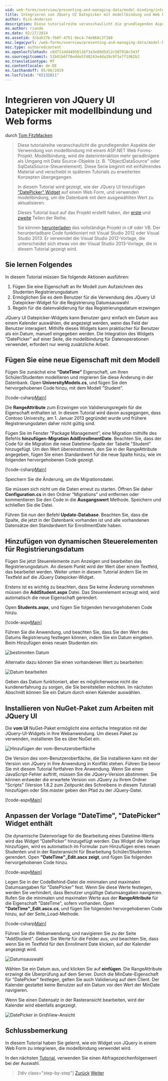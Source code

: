 ```yaml
---
uid: web-forms/overview/presenting-and-managing-data/model-binding/integrating-jquery-ui
title: Integrieren von JQuery UI Datepicker mit modellbindung und Web Forms | Microsoft-Dokumentation
author: Rick-Anderson
description: Diese tutorialreihe veranschaulicht die grundlegenden Aspekte der Verwendung von modellbindung mit einem ASP.NET Web Forms-Projekt. Modellbindung macht die dateninteraktion Weitere gerade-...
ms.author: riande
ms.date: 02/27/2014
ms.assetid: 3cbab37b-fb0f-4751-9ec4-74e068c3f380
msc.legacyurl: /web-forms/overview/presenting-and-managing-data/model-binding/integrating-jquery-ui
msc.type: authoredcontent
ms.openlocfilehash: c8d711dd44950116f3a3e09d5d12c507918c543f
ms.sourcegitcommit: 51b01b6ff8edde57d8243e4da28c9f1e7f1962b2
ms.translationtype: MT
ms.contentlocale: de-DE
ms.lasthandoff: 05/06/2019
ms.locfileid: "65132011"
---
```

# <a name="integrating-jquery-ui-datepicker-with-model-binding-and-web-forms"></a>Integrieren von JQuery UI Datepicker mit modellbindung und Web forms

durch [Tom FitzMacken](https://github.com/tfitzmac)

> Diese tutorialreihe veranschaulicht die grundlegenden Aspekte der Verwendung von modellbindung mit einem ASP.NET Web Forms-Projekt. Modellbindung, wird die dateninteraktion mehr geradlinigere als Umgang mit Data Source-Objekte (z. B. "ObjectDataSource" oder SqlDataSource-Steuerelement). Diese Serie beginnt mit einführendes Material und verschiebt in späteren Tutorials zu erweiterten Konzepten übergegangen.
> 
> In diesem Tutorial wird gezeigt, wie der JQuery UI hinzufügen ["DatePicker" Widget](http://jqueryui.com/datepicker/) auf einem Web Form, und verwenden modellbindung, um die Datenbank mit dem ausgewählten Wert zu aktualisieren.
> 
> Dieses Tutorial baut auf das Projekt erstellt haben, der [erste](retrieving-data.md) und [zweite](updating-deleting-and-creating-data.md) Teilen der Reihe.
> 
> Sie können [herunterladen](https://go.microsoft.com/fwlink/?LinkId=286116) das vollständige Projekt in c# oder VB. Der herunterladbare Code funktioniert mit Visual Studio 2012 oder Visual Studio 2013. Er verwendet die Visual Studio 2012-Vorlage, die unterscheidet sich etwas von der Visual Studio 2013-Vorlage, die in diesem Tutorial gezeigt wird.

## <a name="what-youll-build"></a>Sie lernen Folgendes

In diesem Tutorial müssen Sie folgende Aktionen ausführen:

1. Fügen Sie eine Eigenschaft an Ihr Modell zum Aufzeichnen des Studenten Registrierungsdatum
2. Ermöglichen Sie es dem Benutzer für die Verwendung des JQuery UI Datepicker-Widget für die Registrierung Datumsauswahl
3. Regeln für die datenvalidierung für das Registrierungsdatum erzwingen

JQuery UI Datepicker-Widgets kann Benutzer ganz einfach ein Datum aus einem Kalender auswählen, die angezeigt werden, wenn das Feld der Benutzer interagiert. Mithilfe dieses Widgets kann praktischer für Benutzer als ein Datum, manuell eingegeben werden. Die Integration des Widgets "DatePicker" auf einer Seite, die modellbindung für Datenoperationen verwendet, erfordert nur wenig zusätzliche Arbeit.

## <a name="add-a-new-property-to-the-model"></a>Fügen Sie eine neue Eigenschaft mit dem Modell

Fügen Sie zunächst eine **"DateTime"** Eigenschaft, um Ihren Schüler/Studenten modellieren und migrieren Sie diese Änderung in der Datenbank. Open **UniversityModels.cs**, und fügen Sie den hervorgehobenen Code hinzu, mit dem Modell "Student".

[!code-csharp[Main](integrating-jquery-ui/samples/sample1.cs?highlight=16-18)]

Die **RangeAttribute** zum Erzwingen von Validierungsregeln für die Eigenschaft enthalten ist. In diesem Tutorial wird davon ausgegangen, dass Contoso University, am 1. Januar 2013 gegründet wurde und frühere Registrierungsdaten daher nicht gültig sind.

Fügen Sie im Fenster "Package Management", eine Migration mithilfe des Befehls **hinzufügen-Migration AddEnrollmentDate**. Beachten Sie, dass der Code für die Migration die neue Datetime-Spalte der Tabelle "Student" hinzugefügt. Um den Wert übereinstimmen, den Sie in der RangeAttribute angegeben, fügen Sie einen Standardwert für die neue Spalte hinzu, wie im folgenden hervorgehobenen Code gezeigt.

[!code-csharp[Main](integrating-jquery-ui/samples/sample2.cs?highlight=11)]

Speichern Sie die Änderung, um die Migrationsdatei.

Sie müssen sich nicht um die Daten erneut zu starten. Öffnen Sie daher **Configuration.cs** in den Ordner "Migrations" und entfernen oder kommentieren Sie den Code in die **Ausgangswert** Methode. Speichern und schließen Sie die Datei.

Führen Sie nun den Befehl **Update-Database**. Beachten Sie, dass die Spalte, die jetzt in der Datenbank vorhanden ist und alle vorhandenen Datensätze den Standardwert für EnrollmentDate haben.

## <a name="add-dynamic-controls-for-enrollment-date"></a>Hinzufügen von dynamischen Steuerelementen für Registrierungsdatum

Fügen Sie jetzt Steuerelemente zum Anzeigen und bearbeiten das Registrierungsdatum. An diesem Punkt wird der Wert über einem Textfeld, das bearbeitet werden. Weiter unten in diesem Tutorial ändern Sie im Textfeld auf die JQuery Datepicker-Widget.

Erstens ist es wichtig zu beachten, dass Sie keine Änderung vornehmen müssen die **AddStudent.aspx** Datei. Das Steuerelement erzeugt wird, wird automatisch die neue Eigenschaft gerendert.

Open **Students.aspx**, und fügen Sie folgenden hervorgehobenen Code hinzu.

[!code-aspx[Main](integrating-jquery-ui/samples/sample3.aspx?highlight=13)]

Führen Sie die Anwendung, und beachten Sie, dass Sie den Wert des Datums Registrierung festlegen können, indem Sie ein Datum eingeben. Beim Hinzufügen eines neuen Studenten ein:

![bestimmten Datum](integrating-jquery-ui/_static/image1.png)

Alternativ dazu können Sie einen vorhandenen Wert zu bearbeiten:

![Datum bearbeiten](integrating-jquery-ui/_static/image2.png)

Geben das Datum funktioniert, aber es möglicherweise nicht die kundenerfahrung zu sorgen, die Sie bereitstellen möchten. Im nächsten Abschnitt können Sie ein Datum durch einen Kalender auswählen.

## <a name="install-nuget-package-to-work-with-jquery-ui"></a>Installieren von NuGet-Paket zum Arbeiten mit JQuery UI

Die **vom UI** NuGet-Paket ermöglicht eine einfache Integration mit der JQuery-UI-Widgets in Ihre Webanwendung. Um dieses Paket zu verwenden, installieren Sie es über NuGet ein.

![Hinzufügen der vom-Benutzeroberfläche](integrating-jquery-ui/_static/image3.png)

Die Version des vom-Benutzeroberfläche, die Sie installieren kann mit der Version von JQuery in Ihre Anwendung in Konflikt stehen. Führen Sie bevor Sie mit diesem Tutorial fortfahren Ihre Anwendung. Wenn Sie einen JavaScript-Fehler auftritt, müssen Sie die JQuery-Version abstimmen. Sie können entweder die erwartete Version von JQuery zu Ihrem Ordner "Scripts" (Version 1.8.2 zum Zeitpunkt des Schreibens in diesem Tutorial) hinzufügen oder Site.master geben den Pfad zu der JQuery-Datei.

[!code-aspx[Main](integrating-jquery-ui/samples/sample4.aspx)]

## <a name="customize-datetime-template-to-include-datepicker-widget"></a>Anpassen der Vorlage "DateTime", "DatePicker" Widget enthält

Die dynamische Datenvorlage für die Bearbeitung eines Datetime-Werts wird das Widget "DatePicker" hinzugefügt werden. Das Widget die Vorlage hinzufügen, wird es automatisch im Formular zum Hinzufügen eines neuen Studenten und in der Rasteransicht für Bearbeitung Schüler/Studenten gerendert. Open **"DateTime"\_Edit.ascx zeigt**, und fügen Sie folgenden hervorgehobenen Code hinzu.

[!code-aspx[Main](integrating-jquery-ui/samples/sample5.aspx?highlight=3)]

Legen Sie in der CodeBehind-Datei die minimalen und maximalen Datumsangaben für "DatePicker" fest. Wenn Sie diese Werte festlegen, werden Sie verhindert, dass Benutzer ungültige Datumsangaben navigieren. Rufen Sie die minimalen und maximalen Werte aus der **RangeAttribute** für die Eigenschaft "DateTime", sofern vorhanden. Open **"DateTime"\_Edit.ascx.cs**, und fügen Sie folgenden hervorgehobenen Code hinzu, auf der Seite\_Load-Methode.

[!code-csharp[Main](integrating-jquery-ui/samples/sample6.cs?highlight=9-14)]

Führen Sie die Webanwendung, und navigieren Sie zu der Seite "AddStudent". Geben Sie Werte für die Felder aus, und beachten Sie, dass wenn Sie im Textfeld für den Enrollment Date klicken, auf der Kalender angezeigt wird.

![Datumsauswahl](integrating-jquery-ui/_static/image4.png)

Wählen Sie ein Datum aus, und klicken Sie auf **einfügen**. Die RangeAttribute erzwingt die Überprüfung auf dem Server. Durch die MinDate-Eigenschaft für "DatePicker" festlegen, gelten Sie auch Validierung auf dem Client. Der Kalender gestattet keine Benutzer auf ein Datum vor den Wert der MinDate navigieren.

Wenn Sie einen Datensatz in der Rasteransicht bearbeiten, wird der Kalender wird ebenfalls angezeigt.

![DatePicker in GridView-Ansicht](integrating-jquery-ui/_static/image5.png)

## <a name="conclusion"></a>Schlussbemerkung

In diesem Tutorial haben Sie gelernt, wie ein Widget von JQuery in einem Web Form zu integrieren, die modellbindung verwendet wird.

In den nächsten [Tutorial](using-query-string-values-to-retrieve-data.md), verwenden Sie einen Abfragezeichenfolgenwert bei der Auswahl.

> [!div class="step-by-step"]
> [Zurück](sorting-paging-and-filtering-data.md)
> [Weiter](using-query-string-values-to-retrieve-data.md)
